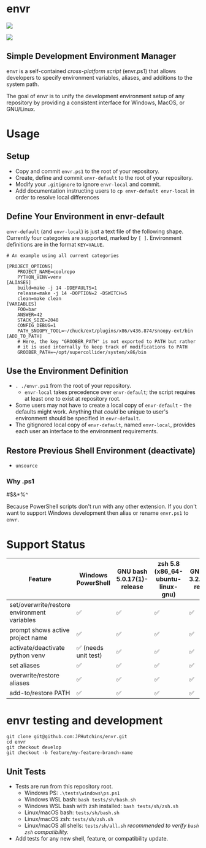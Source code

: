 # envr

![](https://byob.yarr.is/JPHutchins/envr/ubuntu_bash)

![](https://byob.yarr.is/JPHutchins/envr/ubuntu_zsh)

## Simple Development Environment Manager

envr is a self-contained *cross-platform script* (envr.ps1) that allows developers to specify environment variables, aliases, and additions to the system path.

The goal of envr is to unify the development environment setup of any repository by providing a consistent interface for Windows, MacOS, or GNU/Linux.

# Usage

## Setup

* Copy and commit `envr.ps1` to the root of your repository.
* Create, define and commit `envr-default` to the root of your repository.
* Modify your `.gitignore` to ignore `envr-local` and commit.
* Add documentation instructing users to `cp envr-default envr-local` in order to resolve local differences

## Define Your Environment in envr-default

`envr-default` (and `envr-local`) is just a text file of the following shape.  Currently four categories are supported, marked by `[ ]`.  Environment definitions are in the format `KEY=VALUE`.

```
# An example using all current categories

[PROJECT_OPTIONS]
    PROJECT_NAME=coolrepo
    PYTHON_VENV=venv
[ALIASES]
    build=make -j 14 -DDEFAULTS=1
    release=make -j 14 -DOPTION=2 -DSWITCH=5
    clean=make clean
[VARIABLES]
    FOO=bar
    ANSWER=42
    STACK_SIZE=2048
    CONFIG_DEBUG=1
    PATH_SNOOPY_TOOL=~/chuck/ext/plugins/x86/v436.874/snoopy-ext/bin
[ADD_TO_PATH]
    # Here, the key "GROOBER_PATH" is not exported to PATH but rather
    # it is used internally to keep track of modifications to PATH
    GROOBER_PATH=~/opt/supercollider/system/x86/bin
```

## Use the Environment Definition

* `. ./envr.ps1` from the root of your repository.
  * `envr-local` takes precedence over `envr-default`; the script requires at least one to exist at repository root.
* Some users may not have to create a local copy of `envr-default` - the defaults might work.  Anything that *could* be unique to user's environment should be specified in `envr-default`.
* The gitignored local copy of `envr-default`, named `envr-local`, provides each user an interface to the environment requirements.

## Restore Previous Shell Environment (deactivate)

* `unsource`

### Why .ps1

#$&*%^

Because PowerShell scripts don't run with any other extension.  If you don't want to support Windows development then alias or rename `envr.ps1` to `envr`.

# Support Status

| Feature                                     | Windows PowerShell   | GNU bash 5.0.17(1)-release | zsh 5.8 (x86_64-ubuntu-linux-gnu) | GNU bash 3.2.57(1)-release | zsh 5.3 (x86_64-apple-darwin18.0) |
| ------------------------------------------- | -------------------- | -------------------------- | --------------------------------- | -------------------------- | --------------------------------- |
| set/overwrite/restore environment variables | ✅                    | ✅                          | ✅                                 | ✅                          | ✅                                 |
| prompt shows active project name            | ✅                    | ✅                          | ✅                                 | ✅                          | ✅                                 |
| activate/deactivate python venv             | ✅  (needs unit test) | ✅                          | ✅                                 | ✅                          | ✅                                 |
| set aliases                                 | ✅                    | ✅                          | ✅                                 | ✅                          | ✅                                 |
| overwrite/restore aliases                   | ✅                    | ✅                          | ✅                                 | ✅                          | ✅                                 |
| add-to/restore PATH                         | ✅                    | ✅                          | ✅                                 | ✅                          | ✅                                 |


# envr testing and development

```
git clone git@github.com:JPHutchins/envr.git
cd envr
git checkout develop
git checkout -b feature/my-feature-branch-name
```

## Unit Tests

* Tests are run from this repository root.
  * Windows PS: `.\tests\windows\ps.ps1`
  * Windows WSL bash: `bash tests/sh/bash.sh`
  * Windows WSL bash with zsh installed: `bash tests/sh/zsh.sh`
  * Linux/macOS bash: `tests/sh/bash.sh`
  * Linux/macOS zsh: `tests/sh/zsh.sh`
  * Linux/macOS all shells: `tests/sh/all.sh` *recommended to verify `bash` `zsh` compatibility.*
* Add tests for any new shell, feature, or compatibility update.